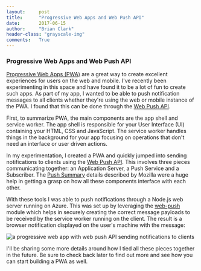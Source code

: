 ```yaml
---
layout:     post
title:      "Progressive Web Apps and Web Push API"
date:       2017-06-15
author:     "Brian Clark"
header-class: "grayscale-img"
comments:   True
---
```


### Progressive Web Apps and Web Push API

[Progressive Web Apps (PWA)](https://en.wikipedia.org/wiki/Progressive_web_app) are a great way to create excellent experiences for users on the web and mobile. I've recently been experimenting in this space and have found it to be a lot of fun to create such apps. As part of my app, I wanted to be able to push notification messages to all clients whether they're using the web or mobile instance of the PWA. I found that this can be done through the [Web Push API](https://developer.mozilla.org/en-US/docs/Web/API/Push_API).

First, to summarize PWA, the main components are the app shell and service worker. The app shell is responsible for your User Interface (UI) containing your HTML, CSS and JavaScript. The service worker handles things in the background for your app focusing on operations that don't need an interface or user driven actions. 

In my experimentation, I created a PWA and quickly jumped into sending notifications to clients using the [Web Push API](https://developer.mozilla.org/en-US/docs/Web/API/Push_API). This involves three pieces communicating together: an Application Server, a Push Service and a Subscriber. The [Push Summary](https://blog.mozilla.org/services/2016/08/23/sending-vapid-identified-webpush-notifications-via-mozillas-push-service/) details described by Mozilla were a huge help in getting a grasp on how all these components interface with each other.

With these tools I was able to push notifications through a Node.js web server running on Azure. This was set up by leveraging the [web-push](https://github.com/web-push-libs/web-push) module which helps in securely creating the correct message payloads to be received by the service worker running on the client. The result is a browser notification displayed on the user's machine with the message:

<img src="{{ site.baseurl }}/img/pwa-web-push/result-animation.gif" alt="a progressive web app with web push API sending notifications to clients">

I'll be sharing some more details around how I tied all these pieces together in the future. Be sure to check back later to find out more and see how you can start building a PWA as well.
